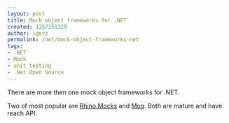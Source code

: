 ```yaml
---
layout: post
title: Mock object frameworks for .NET
created: 1257151329
author: igorz
permalink: /net/mock-object-frameworks-net
tags:
- .NET
- Mock
- unit testing
- .Net Open Source
---
```

<p>There are more then one mock object frameworks for .NET.</p>
<p>Two of most popular are <a href="http://www.ayende.com/projects/rhino-mocks.aspx">Rhino.Mocks</a> and <a href="http://code.google.com/p/moq/">Moq</a>. Both are mature and have reach API.</p>
<p>&nbsp;</p>
<p>&nbsp;</p>
